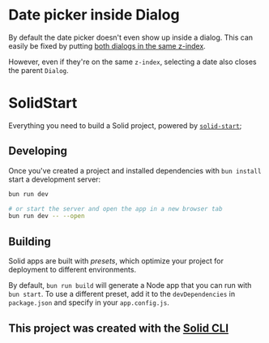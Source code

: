 # Date picker inside Dialog

By default the date picker doesn't even show up inside a dialog. This can easily be fixed by putting [both dialogs in the same z-index](./src/components/ui/date-picker.tsx#L229).

However, even if they're on the same `z-index`, selecting a date also closes the parent `Dialog`.

# SolidStart

Everything you need to build a Solid project, powered by [`solid-start`](https://start.solidjs.com);

## Developing

Once you've created a project and installed dependencies with `bun install` start a development server:

```bash
bun run dev

# or start the server and open the app in a new browser tab
bun run dev -- --open
```

## Building

Solid apps are built with _presets_, which optimize your project for deployment to different environments.

By default, `bun run build` will generate a Node app that you can run with `bun start`. To use a different preset, add it to the `devDependencies` in `package.json` and specify in your `app.config.js`.

## This project was created with the [Solid CLI](https://solid-cli.netlify.app)
